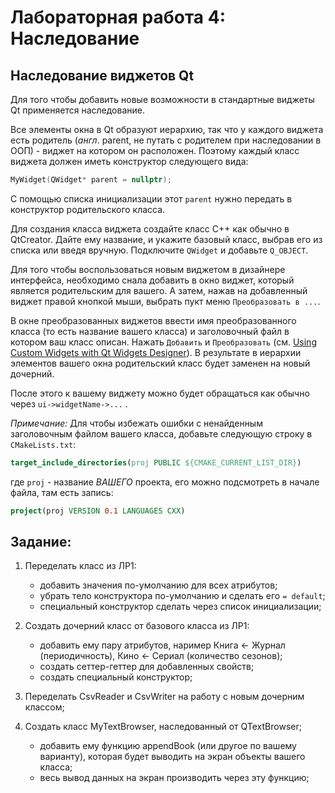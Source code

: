 # Лабораторная работа 4: Наследование

## Наследование виджетов Qt

Для того чтобы добавить новые возможности в стандартные виджеты Qt применяется наследование.

Все элементы окна в Qt образуют иерархию, так что у каждого виджета есть родитель
(*англ*. parent, не путать с родителем при наследовании в ООП) - виджет на котором он расположен.
Поэтому каждый класс виджета должен иметь конструктор следующего вида:
```cpp
MyWidget(QWidget* parent = nullptr);
```
С помощью списка инициализации этот `parent` нужно передать в конструктор родительского класса.

Для создания класса виджета создайте класс C++ как обычно в QtCreator.
Дайте ему название, и укажите базовый класс, выбрав его из списка или введя вручную.
Подключите `QWidget` и добавьте `Q_OBJECT`.

Для того чтобы воспользоваться новым виджетом в дизайнере интерфейса, необходимо снала
добавить в окно виджет, который является родительским для вашего.
А затем, нажав на добавленный виджет правой кнопкой мыши, выбрать пукт меню `Преобразовать в ...`.

В окне преобразованных виджетов ввести имя преобразованного класса (то есть название вашего класса)
и заголовочный файл в котором ваш класс описан. Нажать `Добавить` и `Преобразовать`
(см. [Using Custom Widgets with Qt Widgets Designer](https://doc.qt.io/qt-6/designer-using-custom-widgets.html)).
В результате в иерархии элементов вашего окна родительский класс будет заменен на новый дочерний.

После этого к вашему виджету можно будет обращаться как обычно через `ui->widgetName->...` .

*Примечание:*
Для чтобы избежать ошибки с ненайденным заголовочным файлом вашего класса,
добавьте следующую строку в `CMakeLists.txt`:
```cmake
target_include_directories(proj PUBLIC ${CMAKE_CURRENT_LIST_DIR})
```
где `proj` - название *ВАШЕГО* проекта, его можно подсмотреть в начале файла, там есть запись:
```cmake
project(proj VERSION 0.1 LANGUAGES CXX)
```

## Задание:

1) Переделать класс из ЛР1:
   - добавить значения по-умолчанию для всех атрибутов;
   - убрать тело конструктора по-умолчанию и сделать его `= default`;
   - специальный конструктор сделать через список инициализации;

2) Создать дочерний класс от базового класса из ЛР1:
   - добавить ему пару атрибутов, наример
       Книга <- Журнал (периодичность),
       Кино <- Сериал (количество сезонов);
   - создать сеттер-геттер для добавленных свойств;
   - создать специальный конструктор;

3) Переделать CsvReader и CsvWriter на работу с новым дочерним классом;

4) Создать класс MyTextBrowser, наследованный от QTextBrowser;
   - добавить ему функцию appendBook (или другое по вашему варианту),
     которая будет выводить на экран объекты вашего класса;
   - весь вывод данных на экран производить через эту функцию;
